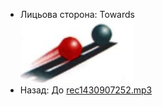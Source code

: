 - Лицьова сторона: Towards<br />![prepositions_53.jpg](43.jpg)
- Назад: До [rec1430907252.mp3](3.mp3)